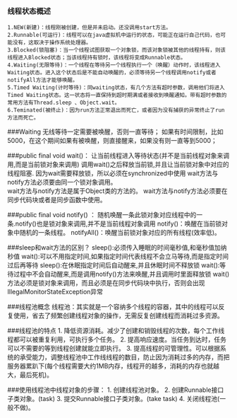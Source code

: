 ### 线程状态概述
    1.NEW(新建)：线程刚被创建，但是并未启动。还没调用start方法。
    2.Runnable(可运行)：线程可以在java虚拟机中运行的状态，可能正在运行自己代码，也可能没有，这取决于操作系统处理器。
    3.Blocked(锁阻塞)：当一个线程试图获取一个对象锁，而该对象锁被其他的线程持有，则该线程进入Blocked状态；当该线程持有锁时，该线程将变成Runnable状态。
    4.Waiting(无限等待)：一个线程在等待另一个线程执行一个（唤醒）动作时，该线程进入Waiting状态。进入这个状态后是不能自动唤醒的，必须等待另一个线程调用notify或者notifyAll方法才能够唤醒。
    5.Timed Waiting(计时等待)：同waiting状态，有几个方法有超时参数，调用他们将进入Timed Waiting状态。这一状态将一直保持到超时期满或者接收到唤醒通知。带有超时参数的常用方法有Thread.sleep 、Object.wait。 
    6.Teminated(被终止)：因为run方法正常退出而死亡，或者因为没有捕获的异常终止了run方法而死亡。

###Waiting
    无线等待一定需要被唤醒，否则一直等待；
    如果有时间限制，比如5000，在这个期间如果有被唤醒，则直接醒来，如果没有则一直等到5000；

###public final void wait()：
    让当前线程进入等待状态(并不是当前线程对象来调用,而是当前锁对象来调用) 调用wait()之后释放当前锁,并且让当前锁对象中对应的线程阻塞. 
    因为wait需要释放锁，所以必须在synchronized中使用
    wait方法与notify方法必须要由同一个锁对象调用。    
    wait方法与notify方法是属于Object类的方法的。
    wait方法与notify方法必须要在同步代码块或者是同步函数中使用。
    
###public final void notify() ：
    随机唤醒一条此锁对象对应线程中的一条.notify()也是锁对象来调用,并不是当前线程对象调用
    notify()：唤醒在当前锁对象中随机的一条线程。
    notifyAll()：唤醒当前锁对象对应的所有线程(效率低)。
    
###sleep和wait方法的区别？
    sleep():必须传入睡眠的时间毫秒值,和毫秒值加纳秒值
    wait():可以不用指定时间,如果指定时间代表线程不会立马等待,而是指定时间过后再等待
    sleep():在休眠指定时间后自动醒来,并且休眠时间不释放锁
    wait():等待过程中不会自动醒来,而是调用notify()方法来唤醒,并且调用时里面释放锁
    wait()方法必须是锁对象来调用，而且必须是在同步代码块中执行，否则会出现IllegalMonitorStateException异常

###线程池概念
    线程池：其实就是一个容纳多个线程的容器，其中的线程可以反复使用，省去了频繁创建线程对象的操作，无需反复创建线程而消耗过多资源。
    
###线程池的特点
    1. 降低资源消耗。减少了创建和销毁线程的次数，每个工作线程都可以被重复利用，可执行多个任务。
    2. 提高响应速度。当任务到达时，任务可以不需要的等到线程创建就能立即执行。
    3. 提高线程的可管理性。可以根据系统的承受能力，调整线程池中工作线线程的数目，防止因为消耗过多的内存，而把服务器累趴下(每个线程需要大约1MB内存，线程开的越多，消耗的内存也就越大，最后死机)。

###使用线程池中线程对象的步骤：
    1. 创建线程池对象。
    2. 创建Runnable接口子类对象。(task)
    3. 提交Runnable接口子类对象。(take task)
    4. 关闭线程池(一般不做)。



    